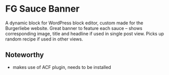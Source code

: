 # FG Sauce Banner

A dynamic block for WordPress block editor, custom made for the Burgerliebe website. Great banner to feature each sauce – shows corresponding image, title and headline if used in single post view. Picks up random recipe if used in other views.

## Noteworthy

- makes use of ACF plugin, needs to be installed
